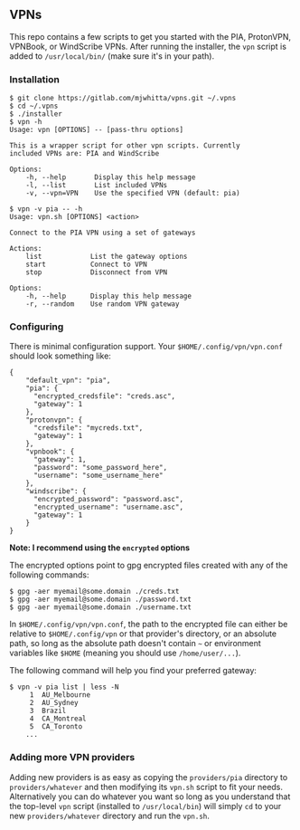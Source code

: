 ## VPNs

This repo contains a few scripts to get you started with the PIA,
ProtonVPN, VPNBook, or WindScribe VPNs. After running the installer,
the `vpn` script is added to `/usr/local/bin/` (make sure it's in your
path).

### Installation

```
$ git clone https://gitlab.com/mjwhitta/vpns.git ~/.vpns
$ cd ~/.vpns
$ ./installer
$ vpn -h
Usage: vpn [OPTIONS] -- [pass-thru options]

This is a wrapper script for other vpn scripts. Currently
included VPNs are: PIA and WindScribe

Options:
    -h, --help       Display this help message
    -l, --list       List included VPNs
    -v, --vpn=VPN    Use the specified VPN (default: pia)

$ vpn -v pia -- -h
Usage: vpn.sh [OPTIONS] <action>

Connect to the PIA VPN using a set of gateways

Actions:
    list            List the gateway options
    start           Connect to VPN
    stop            Disconnect from VPN

Options:
    -h, --help      Display this help message
    -r, --random    Use random VPN gateway
```

### Configuring

There is minimal configuration support. Your
`$HOME/.config/vpn/vpn.conf` should look something like:

```
{
    "default_vpn": "pia",
    "pia": {
      "encrypted_credsfile": "creds.asc",
      "gateway": 1
    },
    "protonvpn": {
      "credsfile": "mycreds.txt",
      "gateway": 1
    },
    "vpnbook": {
      "gateway": 1,
      "password": "some_password_here",
      "username": "some_username_here"
    },
    "windscribe": {
      "encrypted_password": "password.asc",
      "encrypted_username": "username.asc",
      "gateway": 1
    }
}
```

**Note: I recommend using the `encrypted` options**

The encrypted options point to gpg encrypted files created with any of
the following commands:

```
$ gpg -aer myemail@some.domain ./creds.txt
$ gpg -aer myemail@some.domain ./password.txt
$ gpg -aer myemail@some.domain ./username.txt
```

In `$HOME/.config/vpn/vpn.conf`, the path to the encrypted file can
either be relative to `$HOME/.config/vpn` or that provider's
directory, or an absolute path, so long as the absolute path doesn't
contain `~` or environment variables like `$HOME` (meaning you should
use `/home/user/...`).

The following command will help you find your preferred gateway:

```
$ vpn -v pia list | less -N
     1	AU_Melbourne
     2	AU_Sydney
     3	Brazil
     4	CA_Montreal
     5	CA_Toronto
    ...
```

### Adding more VPN providers

Adding new providers is as easy as copying the `providers/pia`
directory to `providers/whatever` and then modifying its `vpn.sh`
script to fit your needs. Alternatively you can do whatever you want
so long as you understand that the top-level `vpn` script (installed
to `/usr/local/bin`) will simply `cd` to your new `providers/whatever`
directory and run the `vpn.sh`.
